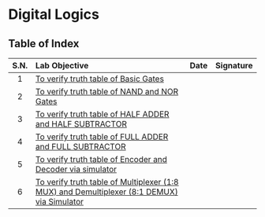 # Digital Logics

## Table of Index

| S.N. | Lab Objective                                                                                                 | Date | Signature |
| :--: | :------------------------------------------------------------------------------------------------------------ | :--: | :-------: |
|  1   | [To verify truth table of Basic Gates](Lab1/README.md)                                                       |      |           |
|  2   | [To verify truth table of NAND and NOR Gates](Lab2/README.md)                                                |      |           |
|  3   | [To verify truth table of HALF ADDER and HALF SUBTRACTOR](Lab3/README.md)                                    |      |           |
|  4   | [To verify truth table of FULL ADDER and FULL SUBTRACTOR](Lab4/README.md)                                    |      |           |
|  5   | [To verify truth table of Encoder and Decoder via simulator](Lab5/README.md)                                 |      |           |
|  6   | [To verify truth table of Multiplexer (1:8 MUX) and Demultiplexer (8:1 DEMUX) via Simulator](Lab6/README.md) |      |           |
